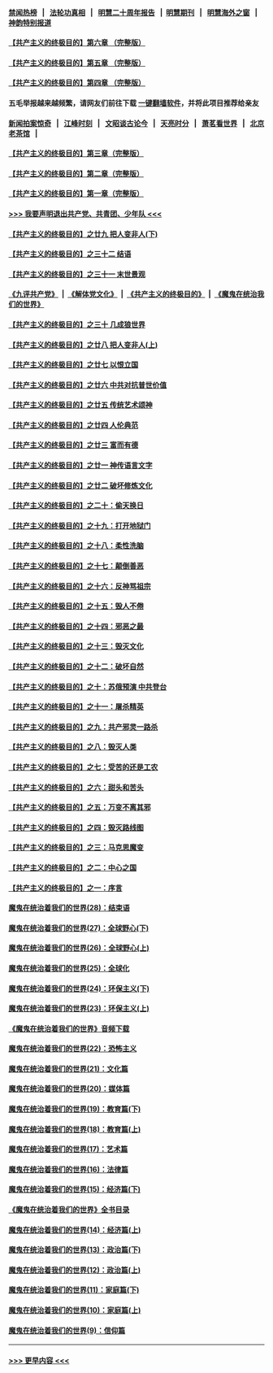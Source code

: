 #### [禁闻热榜](热点新闻.md?=0)  &nbsp;&nbsp;|&nbsp;&nbsp; [法轮功真相](https://github.com/gfw-breaker/truth/blob/master/README.md?=0) &nbsp;&nbsp;|&nbsp;&nbsp; [明慧二十周年报告](https://github.com/gfw-breaker/mh-reports/blob/master/README.md?=0) &nbsp;&nbsp;|&nbsp;&nbsp;[明慧期刊](https://github.com/gfw-breaker/mh-qikan) &nbsp;&nbsp;|&nbsp;&nbsp; [明慧海外之窗](https://github.com/gfw-breaker/mh-news/blob/master/README.md?=0) &nbsp;&nbsp;|&nbsp;&nbsp; [神韵特别报道](https://github.com/gfw-breaker/mh-news/blob/master/shenyun.md?=0)
#### [【共产主义的终极目的】第六章 （完整版）](../pages/nsc422/n11428913.md?t=03140602) 
#### [【共产主义的终极目的】第五章 （完整版）](../pages/nsc422/n11428912.md?t=03140602) 
#### [【共产主义的终极目的】第四章 （完整版）](../pages/nsc422/n11428907.md?t=03140602) 
#### 五毛举报越来越频繁，请网友们前往下载 [一键翻墙软件](https://github.com/gfw-breaker/ssr-accounts)，并将此项目推荐给亲友
#### [新闻拍案惊奇](https://github.com/gfw-breaker/banned-news/blob/master/pages/link4.md) &nbsp;&nbsp;|&nbsp;&nbsp; [江峰时刻](https://github.com/gfw-breaker/banned-news/blob/master/pages/link4.md) &nbsp;&nbsp;|&nbsp;&nbsp; [文昭谈古论今](https://github.com/gfw-breaker/banned-news/blob/master/pages/link4.md) &nbsp;&nbsp;|&nbsp;&nbsp; [天亮时分](https://github.com/gfw-breaker/banned-news/blob/master/pages/link4.md) &nbsp;&nbsp;|&nbsp;&nbsp; [萧茗看世界](https://github.com/gfw-breaker/banned-news/blob/master/pages/link4.md) &nbsp;&nbsp;|&nbsp;&nbsp; [北京老茶馆](https://github.com/gfw-breaker/banned-news/blob/master/pages/link4.md) &nbsp;&nbsp;|&nbsp;&nbsp; 
#### [【共产主义的终极目的】第三章（完整版）](../pages/nsc422/n11428848.md?t=03140602) 
#### [【共产主义的终极目的】第二章（完整版）](../pages/nsc422/n11428831.md?t=03140602) 
#### [【共产主义的终极目的】第一章（完整版）](../pages/nsc422/n11417651.md?t=03140602) 
#### [>>> 我要声明退出共产党、共青团、少年队 <<<](https://github.com/begood0513/goodnews/blob/master/quit/letter.md) 
#### [【共产主义的终极目的】之廿九 把人变非人(下)](../pages/nsc422/n11344140.md?t=03140602) 
#### [【共产主义的终极目的】之三十二 结语](../pages/nsc422/n11360535.md?t=03140602) 
#### [【共产主义的终极目的】之三十一 末世景观](../pages/nsc422/n11351129.md?t=03140602) 
#### [《九评共产党》](https://github.com/begood0513/9ping.md/blob/master/README.md) &nbsp;|&nbsp; [《解体党文化》](../../../../jtdwh.md/blob/master/README.md)  &nbsp;|&nbsp; [《共产主义的终极目的》](../../../../gczydzjmd.md/blob/master/README.md) &nbsp;|&nbsp; [《魔鬼在统治我们的世界》](../../../../mgztzwmdsj.md/blob/master/README.md) 
#### [【共产主义的终极目的】之三十 几成狼世界](../pages/nsc422/n11348280.md?t=03140602) 
#### [【共产主义的终极目的】之廿八 把人变非人(上)](../pages/nsc422/n11340492.md?t=03140602) 
#### [【共产主义的终极目的】之廿七 以恨立国](../pages/nsc422/n11336944.md?t=03140602) 
#### [【共产主义的终极目的】之廿六 中共对抗普世价值](../pages/nsc422/n11324785.md?t=03140602) 
#### [【共产主义的终极目的】之廿五 传统艺术颂神](../pages/nsc422/n11296396.md?t=03140602) 
#### [【共产主义的终极目的】之廿四 人伦典范](../pages/nsc422/n11296397.md?t=03140602) 
#### [【共产主义的终极目的】之廿三 富而有德](../pages/nsc422/n11283598.md?t=03140602) 
#### [【共产主义的终极目的】之廿一 神传语言文字](../pages/nsc422/n11263265.md?t=03140602) 
#### [【共产主义的终极目的】之廿二 破坏修炼文化](../pages/nsc422/n11245728.md?t=03140602) 
#### [【共产主义的终极目的】之二十：偷天换日](../pages/nsc422/n11238846.md?t=03140602) 
#### [【共产主义的终极目的】之十九：打开地狱门](../pages/nsc422/n11206376.md?t=03140602) 
#### [【共产主义的终极目的】之十八：柔性洗脑](../pages/nsc422/n11199994.md?t=03140602) 
#### [【共产主义的终极目的】之十七：颠倒善恶](../pages/nsc422/n11179782.md?t=03140602) 
#### [【共产主义的终极目的】之十六：反神骂祖宗](../pages/nsc422/n11166798.md?t=03140602) 
#### [【共产主义的终极目的】之十五：毁人不倦](../pages/nsc422/n11166792.md?t=03140602) 
#### [【共产主义的终极目的】之十四：邪恶之最](../pages/nsc422/n11150249.md?t=03140602) 
#### [【共产主义的终极目的】之十三：毁灭文化](../pages/nsc422/n11135227.md?t=03140602) 
#### [【共产主义的终极目的】之十二：破坏自然](../pages/nsc422/n11135214.md?t=03140602) 
#### [【共产主义的终极目的】之十：苏俄预演 中共登台](../pages/nsc422/n11118424.md?t=03140602) 
#### [【共产主义的终极目的】之十一：屠杀精英](../pages/nsc422/n11118442.md?t=03140602) 
#### [【共产主义的终极目的】之九：共产邪灵一路杀](../pages/nsc422/n11114139.md?t=03140602) 
#### [【共产主义的终极目的】之八：毁灭人类](../pages/nsc422/n11108503.md?t=03140602) 
#### [【共产主义的终极目的】之七：受苦的还是工农](../pages/nsc422/n11101809.md?t=03140602) 
#### [【共产主义的终极目的】之六：甜头和苦头](../pages/nsc422/n11096971.md?t=03140602) 
#### [【共产主义的终极目的】之五：万变不离其邪](../pages/nsc422/n11091285.md?t=03140602) 
#### [【共产主义的终极目的】之四：毁灭路线图](../pages/nsc422/n11086284.md?t=03140602) 
#### [【共产主义的终极目的】之三：马克思魔变](../pages/nsc422/n11061941.md?t=03140602) 
#### [【共产主义的终极目的】之二：中心之国](../pages/nsc422/n11047728.md?t=03140602) 
#### [【共产主义的终极目的】之一：序言](../pages/nsc422/n11086077.md?t=03140602) 
#### [魔鬼在统治着我们的世界(28)：结束语](../pages/nsc422/n10936246.md?t=03140602) 
#### [魔鬼在统治着我们的世界(27)：全球野心(下)](../pages/nsc422/n10928319.md?t=03140602) 
#### [魔鬼在统治着我们的世界(26)：全球野心(上)](../pages/nsc422/n10900318.md?t=03140602) 
#### [魔鬼在统治着我们的世界(25)：全球化](../pages/nsc422/n10788205.md?t=03140602) 
#### [魔鬼在统治着我们的世界(24)：环保主义(下)](../pages/nsc422/n10695307.md?t=03140602) 
#### [魔鬼在统治着我们的世界(23)：环保主义(上)](../pages/nsc422/n10688613.md?t=03140602) 
#### [《魔鬼在统治着我们的世界》音频下载](../pages/nsc422/n10635553.md?t=03140602) 
#### [魔鬼在统治着我们的世界(22)：恐怖主义](../pages/nsc422/n10614727.md?t=03140602) 
#### [魔鬼在统治着我们的世界(21)：文化篇](../pages/nsc422/n10597706.md?t=03140602) 
#### [魔鬼在统治着我们的世界(20)：媒体篇](../pages/nsc422/n10586579.md?t=03140602) 
#### [魔鬼在统治着我们的世界(19)：教育篇(下)](../pages/nsc422/n10564808.md?t=03140602) 
#### [魔鬼在统治着我们的世界(18)：教育篇(上)](../pages/nsc422/n10526970.md?t=03140602) 
#### [魔鬼在统治着我们的世界(17)：艺术篇](../pages/nsc422/n10499093.md?t=03140602) 
#### [魔鬼在统治着我们的世界(16)：法律篇](../pages/nsc422/n10485969.md?t=03140602) 
#### [魔鬼在统治着我们的世界(15)：经济篇(下)](../pages/nsc422/n10469975.md?t=03140602) 
#### [《魔鬼在统治着我们的世界》全书目录](../pages/nsc422/n10464261.md?t=03140602) 
#### [魔鬼在统治着我们的世界(14)：经济篇(上)](../pages/nsc422/n10457370.md?t=03140602) 
#### [魔鬼在统治着我们的世界(13)：政治篇(下)](../pages/nsc422/n10448270.md?t=03140602) 
#### [魔鬼在统治着我们的世界(12)：政治篇(上)](../pages/nsc422/n10444576.md?t=03140602) 
#### [魔鬼在统治着我们的世界(11)：家庭篇(下)](../pages/nsc422/n10440961.md?t=03140602) 
#### [魔鬼在统治着我们的世界(10)：家庭篇(上)](../pages/nsc422/n10435448.md?t=03140602) 
#### [魔鬼在统治着我们的世界(9)：信仰篇](../pages/nsc422/n10432159.md?t=03140602) 

----
#### [ >>> 更早内容 <<< ](../indexes/nsc422-earlier.md)
